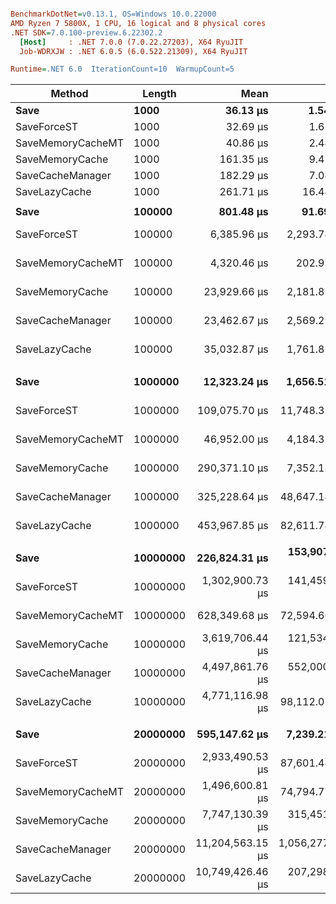 ``` ini

BenchmarkDotNet=v0.13.1, OS=Windows 10.0.22000
AMD Ryzen 7 5800X, 1 CPU, 16 logical and 8 physical cores
.NET SDK=7.0.100-preview.6.22302.2
  [Host]     : .NET 7.0.0 (7.0.22.27203), X64 RyuJIT
  Job-WDRXJW : .NET 6.0.5 (6.0.522.21309), X64 RyuJIT

Runtime=.NET 6.0  IterationCount=10  WarmupCount=5  

```
|            Method |   Length |             Mean |            Error |         StdDev | Ratio | RatioSD |     Gen 0 |     Gen 1 |    Allocated |
|------------------ |--------- |-----------------:|-----------------:|---------------:|------:|--------:|----------:|----------:|-------------:|
|              **Save** |     **1000** |         **36.13 μs** |         **1.541 μs** |       **1.019 μs** |  **1.00** |    **0.00** |    **0.1221** |         **-** |        **39 KB** |
|       SaveForceST |     1000 |         32.69 μs |         1.618 μs |       1.070 μs |  0.90 |    0.03 |    0.1221 |         - |        39 KB |
| SaveMemoryCacheMT |     1000 |         40.86 μs |         2.446 μs |       1.618 μs |  1.13 |    0.06 |    0.7324 |         - |       221 KB |
|   SaveMemoryCache |     1000 |        161.35 μs |         9.476 μs |       6.267 μs |  4.47 |    0.17 |    0.7324 |         - |       219 KB |
|  SaveCacheManager |     1000 |        182.29 μs |         7.047 μs |       4.661 μs |  5.05 |    0.22 |    0.4883 |         - |       156 KB |
|     SaveLazyCache |     1000 |        261.71 μs |        16.441 μs |      10.874 μs |  7.25 |    0.36 |    1.4648 |    0.4883 |       469 KB |
|                   |          |                  |                  |                |       |         |           |           |              |
|              **Save** |   **100000** |        **801.48 μs** |        **91.692 μs** |      **60.648 μs** |  **1.00** |    **0.00** |   **12.6953** |    **5.8594** |     **3,911 KB** |
|       SaveForceST |   100000 |      6,385.96 μs |     2,293.741 μs |   1,517.168 μs |  7.90 |    1.36 |         - |         - |     3,906 KB |
| SaveMemoryCacheMT |   100000 |      4,320.46 μs |       202.977 μs |     120.789 μs |  5.49 |    0.48 |   70.3125 |   31.2500 |    21,880 KB |
|   SaveMemoryCache |   100000 |     23,929.66 μs |     2,181.822 μs |   1,443.140 μs | 30.07 |    3.42 |   62.5000 |   31.2500 |    21,875 KB |
|  SaveCacheManager |   100000 |     23,462.67 μs |     2,569.298 μs |   1,528.948 μs | 29.77 |    2.75 |   31.2500 |         - |    15,649 KB |
|     SaveLazyCache |   100000 |     35,032.87 μs |     1,761.872 μs |   1,165.369 μs | 43.85 |    2.29 |  133.3333 |   66.6667 |    46,875 KB |
|                   |          |                  |                  |                |       |         |           |           |              |
|              **Save** |  **1000000** |     **12,323.24 μs** |     **1,656.512 μs** |   **1,095.680 μs** |  **1.00** |    **0.00** |   **31.2500** |   **15.6250** |    **39,068 KB** |
|       SaveForceST |  1000000 |    109,075.70 μs |    11,748.315 μs |   7,770.783 μs |  8.88 |    0.61 |         - |         - |    39,063 KB |
| SaveMemoryCacheMT |  1000000 |     46,952.00 μs |     4,184.320 μs |   2,767.668 μs |  3.84 |    0.45 |   90.9091 |         - |   218,755 KB |
|   SaveMemoryCache |  1000000 |    290,371.10 μs |     7,352.184 μs |   4,863.015 μs | 23.74 |    2.23 |         - |         - |   218,751 KB |
|  SaveCacheManager |  1000000 |    325,228.64 μs |    48,647.140 μs |  32,177.071 μs | 26.49 |    2.73 |         - |         - |   156,251 KB |
|     SaveLazyCache |  1000000 |    453,967.85 μs |    82,611.742 μs |  54,642.552 μs | 37.11 |    5.67 |         - |         - |   468,751 KB |
|                   |          |                  |                  |                |       |         |           |           |              |
|              **Save** | **10000000** |    **226,824.31 μs** |   **153,907.494 μs** | **101,800.278 μs** |  **1.00** |    **0.00** |         **-** |         **-** |   **390,632 KB** |
|       SaveForceST | 10000000 |  1,302,900.73 μs |   141,459.138 μs |  93,566.461 μs |  7.21 |    3.64 |         - |         - |   390,626 KB |
| SaveMemoryCacheMT | 10000000 |    628,349.68 μs |    72,594.665 μs |  43,199.921 μs |  3.54 |    1.51 | 1000.0000 |         - | 2,187,507 KB |
|   SaveMemoryCache | 10000000 |  3,619,706.44 μs |   121,534.778 μs |  80,387.731 μs | 19.46 |    8.70 | 1000.0000 |         - | 2,187,502 KB |
|  SaveCacheManager | 10000000 |  4,497,861.76 μs |   552,000.390 μs | 365,114.080 μs | 23.78 |   10.05 | 1000.0000 |         - | 1,640,626 KB |
|     SaveLazyCache | 10000000 |  4,771,116.98 μs |    98,112.017 μs |  58,384.888 μs | 26.88 |   11.42 | 2000.0000 | 1000.0000 | 4,687,501 KB |
|                   |          |                  |                  |                |       |         |           |           |              |
|              **Save** | **20000000** |    **595,147.62 μs** |     **7,239.215 μs** |   **4,788.293 μs** |  **1.00** |    **0.00** |         **-** |         **-** |   **781,257 KB** |
|       SaveForceST | 20000000 |  2,933,490.53 μs |    87,601.440 μs |  57,942.929 μs |  4.93 |    0.11 |         - |         - |   781,251 KB |
| SaveMemoryCacheMT | 20000000 |  1,496,600.81 μs |    74,794.771 μs |  44,509.168 μs |  2.52 |    0.08 | 2000.0000 | 1000.0000 | 4,375,006 KB |
|   SaveMemoryCache | 20000000 |  7,747,130.39 μs |   315,451.859 μs | 208,651.873 μs | 13.02 |    0.32 | 2000.0000 | 1000.0000 | 4,375,001 KB |
|  SaveCacheManager | 20000000 | 11,204,563.15 μs | 1,056,277.204 μs | 698,661.970 μs | 18.83 |    1.22 | 1000.0000 |         - | 3,281,251 KB |
|     SaveLazyCache | 20000000 | 10,749,426.46 μs |   207,298.063 μs | 108,420.895 μs | 18.10 |    0.19 | 4000.0000 | 1000.0000 | 9,375,001 KB |

